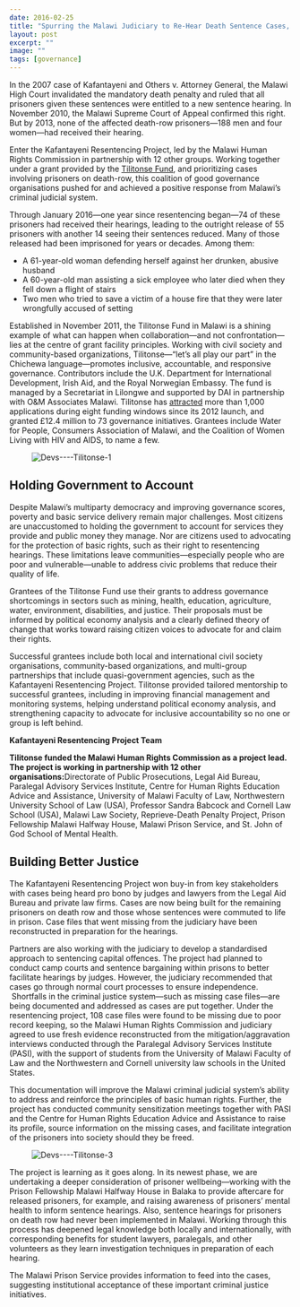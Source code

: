 ```yaml
---
date: 2016-02-25
title: "Spurring the Malawi Judiciary to Re-Hear Death Sentence Cases, Free Prisoners Unjustly Held"
layout: post
excerpt: ""
image: ""
tags: [governance]
---
```

<p>In the 2007 case of Kafantayeni and Others v. Attorney General, the Malawi High Court invalidated the mandatory death penalty and ruled that all prisoners given these sentences were entitled to a new sentence hearing. In November 2010, the Malawi Supreme Court of Appeal confirmed this right. But by 2013, none of the affected death-row prisoners—188 men and four women—had received their hearing.</p><p>Enter the Kafantayeni Resentencing Project, led by the Malawi Human Rights Commission in partnership with 12 other groups. Working together under a grant provided by the <a href="http://dai.com/our-work/projects/malawi%E2%80%94tilitonse-fund">Tilitonse Fund</a>, and prioritizing cases involving prisoners on death-row, this coalition of good governance organisations pushed for and achieved a positive response from Malawi’s criminal judicial system.</p><p>Through January 2016—one year since resentencing began—74 of these prisoners had received their hearings, leading to the outright release of 55 prisoners with another 14 seeing their sentences reduced. Many of those released had been imprisoned for years or decades. Among them:</p><ul><li>A 61-year-old woman defending herself against her drunken, abusive husband</li><li>A 60-year-old man assisting a sick employee who later died when they fell down a flight of stairs</li><li>Two men who tried to save a victim of a house fire that they were later wrongfully accused of setting</li></ul><p>Established in November 2011, the Tilitonse Fund in Malawi is a shining example of what can happen when collaboration—and not confrontation—lies at the centre of grant facility principles. Working with civil society and community-based organizations, Tilitonse—“let’s all play our part” in the Chichewa language—promotes inclusive, accountable, and responsive governance. Contributors include the U.K. Department for International Development, Irish Aid, and the Royal Norwegian Embassy. The fund is managed by a Secretariat in Lilongwe and supported by DAI in partnership with O&amp;M Associates Malawi. Tilitonse has <a href="http://tilitonsefund.org/">attracted</a> more than 1,000 applications during eight funding windows since its 2012 launch, and granted £12.4 million to 73 governance initiatives. Grantees include Water for People, Consumers Association of Malawi, and the Coalition of Women Living with HIV and AIDS, to name a few.</p><figure class="kg-card kg-image-card"><img src="https://pubs.ghost.io/uploads/Devs----Tilitonse-1.jpg" class="kg-image" alt="Devs----Tilitonse-1" loading="lazy" title="Baison Kaula, left, of Khoswe village, Balaka, celebrates his release from prison."></figure><h2 id="holding-government-to-account">Holding Government to Account</h2><p>Despite Malawi’s multiparty democracy and improving governance scores, poverty and basic service delivery remain major challenges. Most citizens are unaccustomed to holding the government to account for services they provide and public money they manage. Nor are citizens used to advocating for the protection of basic rights, such as their right to resentencing hearings. These limitations leave communities—especially people who are poor and vulnerable—unable to address civic problems that reduce their quality of life.</p><p>Grantees of the Tilitonse Fund use their grants to address governance shortcomings in sectors such as mining, health, education, agriculture, water, environment, disabilities, and justice. Their proposals must be informed by political economy analysis and a clearly defined theory of change that works toward raising citizen voices to advocate for and claim their rights.</p><p>Successful grantees include both local and international civil society organisations, community-based organizations, and multi-group partnerships that include quasi-government agencies, such as the Kafantayeni Resentencing Project. Tilitonse provided tailored mentorship to successful grantees, including in improving financial management and monitoring systems, helping understand political economy analysis, and strengthening capacity to advocate for inclusive accountability so no one or group is left behind.</p><p><strong>Kafantayeni Resentencing Project Team</strong></p><p><strong>Tilitonse funded the Malawi Human Rights Commission as a project lead. The project is working in partnership with 12 other organisations:</strong>Directorate of Public Prosecutions, Legal Aid Bureau, Paralegal Advisory Services Institute, Centre for Human Rights Education Advice and Assistance, University of Malawi Faculty of Law, Northwestern University School of Law (USA), Professor Sandra Babcock and Cornell Law School (USA), Malawi Law Society, Reprieve-Death Penalty Project, Prison Fellowship Malawi Halfway House, Malawi Prison Service, and St. John of God School of Mental Health.</p><h2 id="building-better-justice">Building Better Justice</h2><p>The Kafantayeni Resentencing Project won buy-in from key stakeholders with cases being heard pro bono by judges and lawyers from the Legal Aid Bureau and private law firms. Cases are now being built for the remaining prisoners on death row and those whose sentences were commuted to life in prison. Case files that went missing from the judiciary have been reconstructed in preparation for the hearings.</p><p>Partners are also working with the judiciary to develop a standardised approach to sentencing capital offences. The project had planned to conduct camp courts and sentence bargaining within prisons to better facilitate hearings by judges. However, the judiciary recommended that cases go through normal court processes to ensure independence.  Shortfalls in the criminal justice system—such as missing case files—are being documented and addressed as cases are put together. Under the resentencing project, 108 case files were found to be missing due to poor record keeping, so the Malawi Human Rights Commission and judiciary agreed to use fresh evidence reconstructed from the mitigation/aggravation interviews conducted through the Paralegal Advisory Services Institute (PASI), with the support of students from the University of Malawi Faculty of Law and the Northwestern and Cornell university law schools in the United States.</p><p>This documentation will improve the Malawi criminal judicial system’s ability to address and reinforce the principles of basic human rights. Further, the project has conducted community sensitization meetings together with PASI and the Centre for Human Rights Education Advice and Assistance to raise its profile, source information on the missing cases, and facilitate integration of the prisoners into society should they be freed.</p><figure class="kg-card kg-image-card"><img src="https://pubs.ghost.io/uploads/Devs----Tilitonse-3.jpg" class="kg-image" alt="Devs----Tilitonse-3" loading="lazy" title="Zomba Central Prison, the maximum security facility where death row prisoners in Malawi are held."></figure><p>The project is learning as it goes along. In its newest phase, we are undertaking a deeper consideration of prisoner wellbeing—working with the Prison Fellowship Malawi Halfway House in Balaka to provide aftercare for released prisoners, for example, and raising awareness of prisoners’ mental health to inform sentence hearings. Also, sentence hearings for prisoners on death row had never been implemented in Malawi. Working through this process has deepened legal knowledge both locally and internationally, with corresponding benefits for student lawyers, paralegals, and other volunteers as they learn investigation techniques in preparation of each hearing.</p><p>The Malawi Prison Service provides information to feed into the cases, suggesting institutional acceptance of these important criminal justice initiatives.</p>
  
